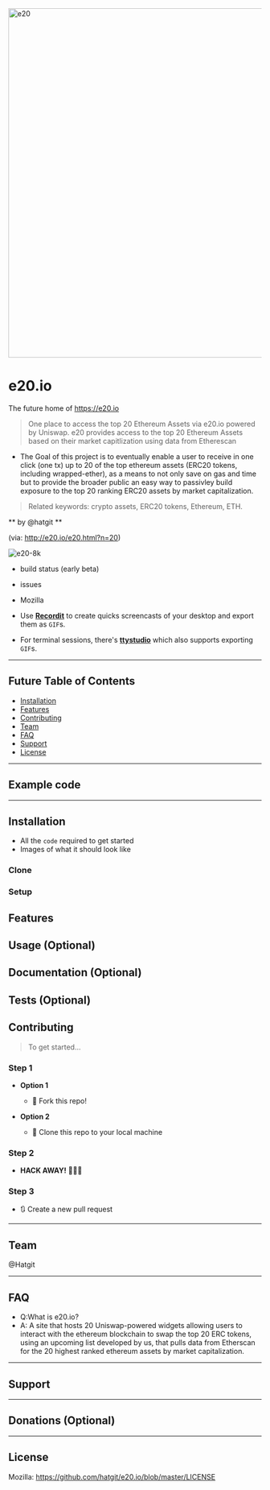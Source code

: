 <img width="694" alt="e20" src="https://user-images.githubusercontent.com/5213035/93328972-2b2bf180-f825-11ea-9383-9f20dc818c4e.png">


# e20.io

The future home of https://e20.io

> One place to access the top 20 Ethereum Assets via e20.io powered by Uniswap.
> e20 provides access to the top 20 Ethereum Assets based on their market capitlization using data from Etherescan

- The Goal of this project is to eventually enable a user to receive in one click (one tx) up to 20 of the top ethereum assets (ERC20 tokens, including wrapped-ether), as a means to not only save on gas and time but to provide the broader public an easy way to passivley build exposure to the top 20 ranking ERC20 assets by market capitalization. 

> Related keywords: crypto assets, ERC20 tokens, Ethereum, ETH. 

** by @hatgit **

(via: http://e20.io/e20.html?n=20)

![e20-8k](https://user-images.githubusercontent.com/5213035/93329183-7ba34f00-f825-11ea-8c69-b4fdad9454bd.png)

- build status (early beta)
- issues 
- Mozilla
 
 

- Use <a href="http://recordit.co/" target="_blank">**Recordit**</a> to create quicks screencasts of your desktop and export them as `GIF`s.
- For terminal sessions, there's <a href="https://github.com/chjj/ttystudio" target="_blank">**ttystudio**</a> which also supports exporting `GIF`s.

 
---

## Future Table of Contents  


- [Installation](#installation)
- [Features](#features)
- [Contributing](#contributing)
- [Team](#team)
- [FAQ](#faq)
- [Support](#support)
- [License](#license)


---

## Example code  

---

## Installation

- All the `code` required to get started
- Images of what it should look like

### Clone



### Setup

 

## Features
## Usage (Optional)
## Documentation (Optional)
## Tests (Optional)



## Contributing

> To get started...

### Step 1

- **Option 1**
    - 🍴 Fork this repo!

- **Option 2**
    - 👯 Clone this repo to your local machine  

### Step 2

- **HACK AWAY!** 🔨🔨🔨

### Step 3

- 🔃 Create a new pull request  

---

## Team
 
 @Hatgit
 
---

## FAQ

 - Q:What is e20.io?
  - A: A site that hosts 20 Uniswap-powered widgets allowing users to interact with the ethereum blockchain to swap the top 20 ERC tokens, using an upcoming list developed by us, that pulls data from Etherscan for the 20 highest ranked ethereum assets by market capitalization. 
---

## Support
 

---

## Donations (Optional)

 

---

## License

Mozilla: https://github.com/hatgit/e20.io/blob/master/LICENSE
 
